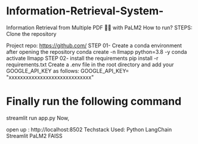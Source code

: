 # Information-Retrieval-System-

Information Retrieval from Multiple PDF 💁💬 with PaLM2
How to run?
STEPS:
Clone the repository

Project repo: https://github.com/
STEP 01- Create a conda environment after opening the repository
conda create -n llmapp python=3.8 -y
conda activate llmapp
STEP 02- install the requirements
pip install -r requirements.txt
Create a .env file in the root directory and add your GOOGLE_API_KEY as follows:
GOOGLE_API_KEY= "xxxxxxxxxxxxxxxxxxxxxxxxxxxxx"
# Finally run the following command
streamlit run app.py
Now,

open up : http://localhost:8502
Techstack Used:
Python
LangChain
Streamlit
PaLM2
FAISS